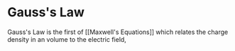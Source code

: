 # Gauss's Law

Gauss's Law is the first of [[Maxwell's Equations]] which relates the charge density in an volume to the electric field,
